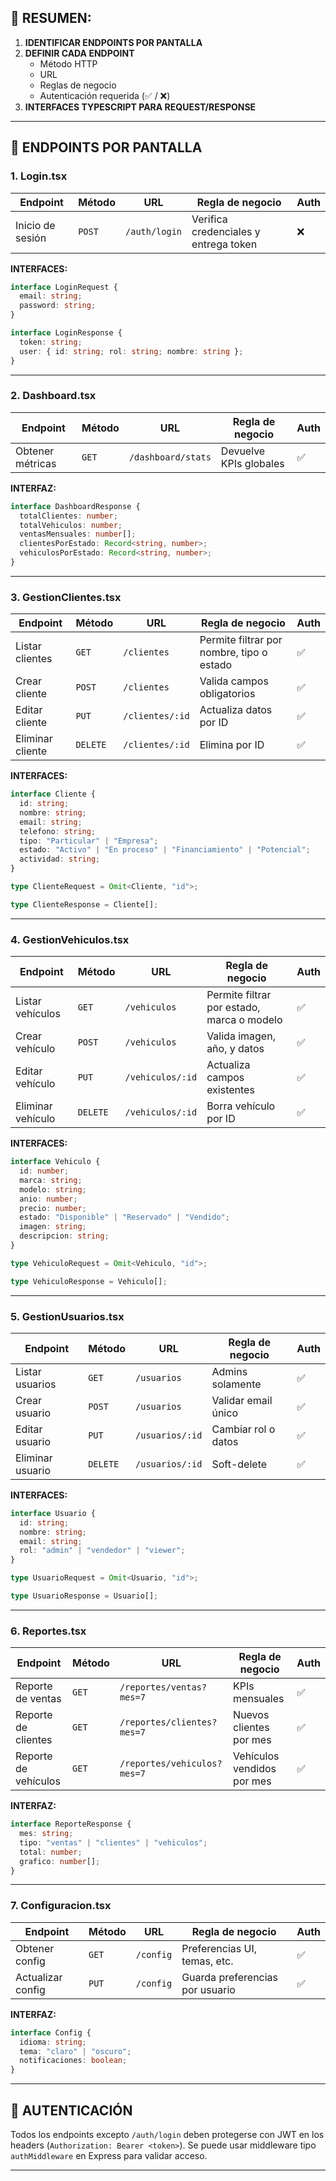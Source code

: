 ## 🧭 RESUMEN:
1. **IDENTIFICAR ENDPOINTS POR PANTALLA**
2. **DEFINIR CADA ENDPOINT**
   - Método HTTP
   - URL
   - Reglas de negocio
   - Autenticación requerida (✅ / ❌)
3. **INTERFACES TYPESCRIPT PARA REQUEST/RESPONSE**

---

## 📘 ENDPOINTS POR PANTALLA

### 1. **Login.tsx**
| Endpoint | Método | URL | Regla de negocio | Auth |
|---------|--------|-----|------------------|------|
| Inicio de sesión | `POST` | `/auth/login` | Verifica credenciales y entrega token | ❌ |

**INTERFACES:**
```ts
interface LoginRequest {
  email: string;
  password: string;
}

interface LoginResponse {
  token: string;
  user: { id: string; rol: string; nombre: string };
}
```

---

### 2. **Dashboard.tsx**
| Endpoint | Método | URL | Regla de negocio | Auth |
|---------|--------|-----|------------------|------|
| Obtener métricas | `GET` | `/dashboard/stats` | Devuelve KPIs globales | ✅ |

**INTERFAZ:**
```ts
interface DashboardResponse {
  totalClientes: number;
  totalVehiculos: number;
  ventasMensuales: number[];
  clientesPorEstado: Record<string, number>;
  vehiculosPorEstado: Record<string, number>;
}
```

---

### 3. **GestionClientes.tsx**
| Endpoint | Método | URL | Regla de negocio | Auth |
|---------|--------|-----|------------------|------|
| Listar clientes | `GET` | `/clientes` | Permite filtrar por nombre, tipo o estado | ✅ |
| Crear cliente | `POST` | `/clientes` | Valida campos obligatorios | ✅ |
| Editar cliente | `PUT` | `/clientes/:id` | Actualiza datos por ID | ✅ |
| Eliminar cliente | `DELETE` | `/clientes/:id` | Elimina por ID | ✅ |

**INTERFACES:**
```ts
interface Cliente {
  id: string;
  nombre: string;
  email: string;
  telefono: string;
  tipo: "Particular" | "Empresa";
  estado: "Activo" | "En proceso" | "Financiamiento" | "Potencial";
  actividad: string;
}

type ClienteRequest = Omit<Cliente, "id">;

type ClienteResponse = Cliente[];
```

---

### 4. **GestionVehiculos.tsx**
| Endpoint | Método | URL | Regla de negocio | Auth |
|---------|--------|-----|------------------|------|
| Listar vehículos | `GET` | `/vehiculos` | Permite filtrar por estado, marca o modelo | ✅ |
| Crear vehículo | `POST` | `/vehiculos` | Valida imagen, año, y datos | ✅ |
| Editar vehículo | `PUT` | `/vehiculos/:id` | Actualiza campos existentes | ✅ |
| Eliminar vehículo | `DELETE` | `/vehiculos/:id` | Borra vehículo por ID | ✅ |

**INTERFACES:**
```ts
interface Vehiculo {
  id: number;
  marca: string;
  modelo: string;
  anio: number;
  precio: number;
  estado: "Disponible" | "Reservado" | "Vendido";
  imagen: string;
  descripcion: string;
}

type VehiculoRequest = Omit<Vehiculo, "id">;

type VehiculoResponse = Vehiculo[];
```

---

### 5. **GestionUsuarios.tsx**
| Endpoint | Método | URL | Regla de negocio | Auth |
|---------|--------|-----|------------------|------|
| Listar usuarios | `GET` | `/usuarios` | Admins solamente | ✅ |
| Crear usuario | `POST` | `/usuarios` | Validar email único | ✅ |
| Editar usuario | `PUT` | `/usuarios/:id` | Cambiar rol o datos | ✅ |
| Eliminar usuario | `DELETE` | `/usuarios/:id` | Soft-delete | ✅ |

**INTERFACES:**
```ts
interface Usuario {
  id: string;
  nombre: string;
  email: string;
  rol: "admin" | "vendedor" | "viewer";
}

type UsuarioRequest = Omit<Usuario, "id">;

type UsuarioResponse = Usuario[];
```

---

### 6. **Reportes.tsx**
| Endpoint | Método | URL | Regla de negocio | Auth |
|---------|--------|-----|------------------|------|
| Reporte de ventas | `GET` | `/reportes/ventas?mes=7` | KPIs mensuales | ✅ |
| Reporte de clientes | `GET` | `/reportes/clientes?mes=7` | Nuevos clientes por mes | ✅ |
| Reporte de vehículos | `GET` | `/reportes/vehiculos?mes=7` | Vehículos vendidos por mes | ✅ |

**INTERFAZ:**

```ts
interface ReporteResponse {
  mes: string;
  tipo: "ventas" | "clientes" | "vehiculos";
  total: number;
  grafico: number[];
}
```

---

### 7. **Configuracion.tsx**
| Endpoint | Método | URL | Regla de negocio | Auth |
|---------|--------|-----|------------------|------|
| Obtener config | `GET` | `/config` | Preferencias UI, temas, etc. | ✅ |
| Actualizar config | `PUT` | `/config` | Guarda preferencias por usuario | ✅ |

**INTERFAZ:**

```ts
interface Config {
  idioma: string;
  tema: "claro" | "oscuro";
  notificaciones: boolean;
}
```

---

## 🔐 AUTENTICACIÓN
Todos los endpoints excepto `/auth/login` deben protegerse con JWT en los headers (`Authorization: Bearer <token>`). Se puede usar middleware tipo `authMiddleware` en Express para validar acceso.

---